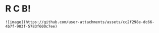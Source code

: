 <!DOCTYPE html>
<html lang="en">
<body>
    <h1>R C B!</h1>
    
    ![image](https://github.com/user-attachments/assets/cc2f298e-dc66-4b7f-903f-5783f600c7ee)

</body>
</html>
